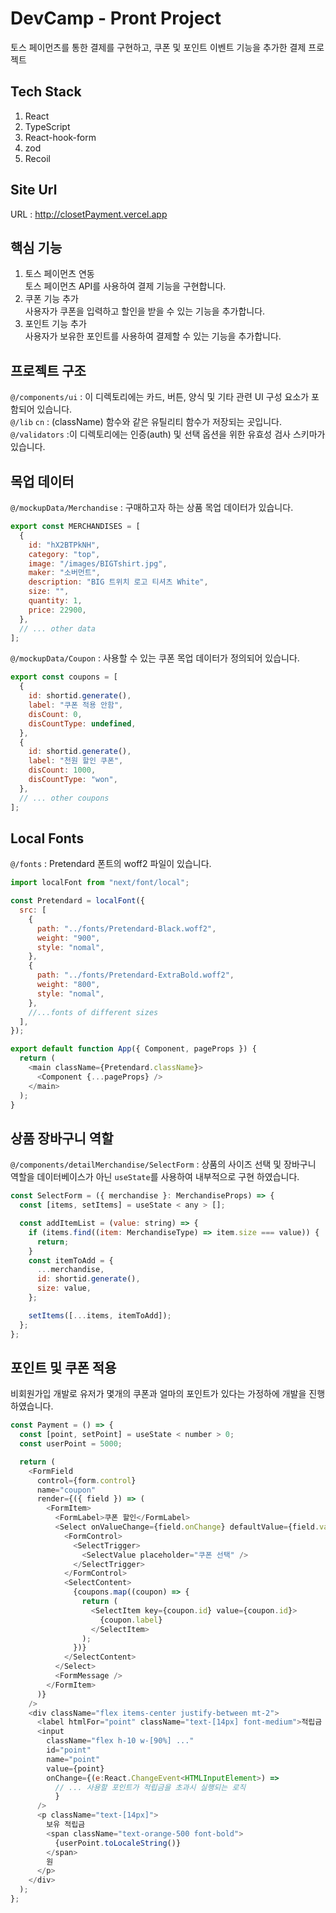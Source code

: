 # DevCamp - Pront Project

토스 페이먼츠를 통한 결제를 구현하고, 쿠폰 및 포인트 이벤트 기능을 추가한 결제 프로젝트

## Tech Stack

1. React
2. TypeScript
3. React-hook-form
4. zod
5. Recoil

## Site Url

URL : http://closetPayment.vercel.app

## 핵심 기능

1. 토스 페이먼츠 연동<br/>
   토스 페이먼츠 API를 사용하여 결제 기능을 구현합니다.
2. 쿠폰 기능 추가<br/>
   사용자가 쿠폰을 입력하고 할인을 받을 수 있는 기능을 추가합니다.
3. 포인트 기능 추가<br/>
   사용자가 보유한 포인트를 사용하여 결제할 수 있는 기능을 추가합니다.

## 프로젝트 구조

`@/components/ui` : 이 디렉토리에는 카드, 버튼, 양식 및 기타 관련 UI 구성 요소가 포함되어 있습니다.<br>
`@/lib` `cn` : (className) 함수와 같은 유틸리티 함수가 저장되는 곳입니다.<br>
`@/validators` :이 디렉토리에는 인증(auth) 및 선택 옵션을 위한 유효성 검사 스키마가 있습니다.

## 목업 데이터

`@/mockupData/Merchandise` : 구매하고자 하는 상품 목업 데이터가 있습니다.

```js
export const MERCHANDISES = [
  {
    id: "hX2BTPkNH",
    category: "top",
    image: "/images/BIGTshirt.jpg",
    maker: "소버먼트",
    description: "BIG 트위치 로고 티셔츠 White",
    size: "",
    quantity: 1,
    price: 22900,
  },
  // ... other data
];
```

`@/mockupData/Coupon` : 사용할 수 있는 쿠폰 목업 데이터가 정의되어 있습니다.

```js
export const coupons = [
  {
    id: shortid.generate(),
    label: "쿠폰 적용 안함",
    disCount: 0,
    disCountType: undefined,
  },
  {
    id: shortid.generate(),
    label: "천원 할인 쿠폰",
    disCount: 1000,
    disCountType: "won",
  },
  // ... other coupons
];
```

## Local Fonts

`@/fonts` : Pretendard 폰트의 woff2 파일이 있습니다.

```js
import localFont from "next/font/local";

const Pretendard = localFont({
  src: [
    {
      path: "../fonts/Pretendard-Black.woff2",
      weight: "900",
      style: "nomal",
    },
    {
      path: "../fonts/Pretendard-ExtraBold.woff2",
      weight: "800",
      style: "nomal",
    },
    //...fonts of different sizes
  ],
});

export default function App({ Component, pageProps }) {
  return (
    <main className={Pretendard.className}>
      <Component {...pageProps} />
    </main>
  );
}
```

## 상품 장바구니 역할

`@/components/detailMerchandise/SelectForm` : 상품의 사이즈 선택 및 장바구니 역할을 데이터베이스가 아닌 `useState`를 사용하여 내부적으로 구현 하였습니다.

```js
const SelectForm = ({ merchandise }: MerchandiseProps) => {
  const [items, setItems] = useState < any > [];

  const addItemList = (value: string) => {
    if (items.find((item: MerchandiseType) => item.size === value)) {
      return;
    }
    const itemToAdd = {
      ...merchandise,
      id: shortid.generate(),
      size: value,
    };

    setItems([...items, itemToAdd]);
  };
};
```

## 포인트 및 쿠폰 적용

비회원가입 개발로 유저가 몇개의 쿠폰과 얼마의 포인트가 있다는 가정하에 개발을 진행 하였습니다.

```js
const Payment = () => {
  const [point, setPoint] = useState < number > 0;
  const userPoint = 5000;

  return (
    <FormField
      control={form.control}
      name="coupon"
      render={({ field }) => (
        <FormItem>
          <FormLabel>쿠폰 할인</FormLabel>
          <Select onValueChange={field.onChange} defaultValue={field.value}>
            <FormControl>
              <SelectTrigger>
                <SelectValue placeholder="쿠폰 선택" />
              </SelectTrigger>
            </FormControl>
            <SelectContent>
              {coupons.map((coupon) => {
                return (
                  <SelectItem key={coupon.id} value={coupon.id}>
                    {coupon.label}
                  </SelectItem>
                );
              })}
            </SelectContent>
          </Select>
          <FormMessage />
        </FormItem>
      )}
    />
    <div className="flex items-center justify-between mt-2">
      <label htmlFor="point" className="text-[14px] font-medium">적립금 사용</label>
      <input
        className="flex h-10 w-[90%] ..."
        id="point"
        name="point"
        value={point}
        onChange={(e:React.ChangeEvent<HTMLInputElement>) =>
          // ... 사용할 포인트가 적립금을 초과시 실행되는 로직
          }
      />
      <p className="text-[14px]">
        보유 적립금
        <span className="text-orange-500 font-bold">
          {userPoint.toLocaleString()}
        </span>
        원
      </p>
    </div>
  );
};
```
